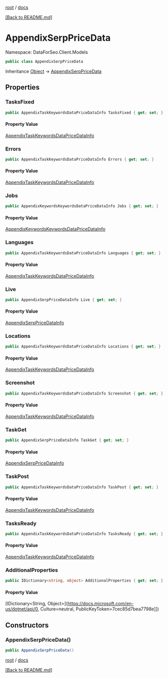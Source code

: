 [root](./../ "root") / [docs](./ "docs")

[[Back to README.md]](./../README.md "[Back to README.md]")

# AppendixSerpPriceData

Namespace: DataForSeo.Client.Models

```csharp
public class AppendixSerpPriceData
```

Inheritance [Object](https://docs.microsoft.com/en-us/dotnet/api/Object) → [AppendixSerpPriceData](./AppendixSerpPriceData.md)

## Properties

### **TasksFixed**

```csharp
public AppendixTaskKeywordsDataPriceDataInfo TasksFixed { get; set; }
```

#### Property Value

[AppendixTaskKeywordsDataPriceDataInfo](./AppendixTaskKeywordsDataPriceDataInfo.md)<br>

### **Errors**

```csharp
public AppendixTaskKeywordsDataPriceDataInfo Errors { get; set; }
```

#### Property Value

[AppendixTaskKeywordsDataPriceDataInfo](./AppendixTaskKeywordsDataPriceDataInfo.md)<br>

### **Jobs**

```csharp
public AppendixKeywordsKeywordsDataPriceDataInfo Jobs { get; set; }
```

#### Property Value

[AppendixKeywordsKeywordsDataPriceDataInfo](./AppendixKeywordsKeywordsDataPriceDataInfo.md)<br>

### **Languages**

```csharp
public AppendixTaskKeywordsDataPriceDataInfo Languages { get; set; }
```

#### Property Value

[AppendixTaskKeywordsDataPriceDataInfo](./AppendixTaskKeywordsDataPriceDataInfo.md)<br>

### **Live**

```csharp
public AppendixSerpPriceDataInfo Live { get; set; }
```

#### Property Value

[AppendixSerpPriceDataInfo](./AppendixSerpPriceDataInfo.md)<br>

### **Locations**

```csharp
public AppendixTaskKeywordsDataPriceDataInfo Locations { get; set; }
```

#### Property Value

[AppendixTaskKeywordsDataPriceDataInfo](./AppendixTaskKeywordsDataPriceDataInfo.md)<br>

### **Screenshot**

```csharp
public AppendixTaskKeywordsDataPriceDataInfo Screenshot { get; set; }
```

#### Property Value

[AppendixTaskKeywordsDataPriceDataInfo](./AppendixTaskKeywordsDataPriceDataInfo.md)<br>

### **TaskGet**

```csharp
public AppendixSerpPriceDataInfo TaskGet { get; set; }
```

#### Property Value

[AppendixSerpPriceDataInfo](./AppendixSerpPriceDataInfo.md)<br>

### **TaskPost**

```csharp
public AppendixTaskKeywordsDataPriceDataInfo TaskPost { get; set; }
```

#### Property Value

[AppendixTaskKeywordsDataPriceDataInfo](./AppendixTaskKeywordsDataPriceDataInfo.md)<br>

### **TasksReady**

```csharp
public AppendixTaskKeywordsDataPriceDataInfo TasksReady { get; set; }
```

#### Property Value

[AppendixTaskKeywordsDataPriceDataInfo](./AppendixTaskKeywordsDataPriceDataInfo.md)<br>

### **AdditionalProperties**

```csharp
public IDictionary<string, object> AdditionalProperties { get; set; }
```

#### Property Value

[IDictionary&lt;String, Object&gt;](https://docs.microsoft.com/en-us/dotnet/api/0, Culture=neutral, PublicKeyToken=7cec85d7bea7798e]])<br>

## Constructors

### **AppendixSerpPriceData()**

```csharp
public AppendixSerpPriceData()
```

[root](./../ "root") / [docs](./ "docs")

[[Back to README.md]](./../README.md "[Back to README.md]")